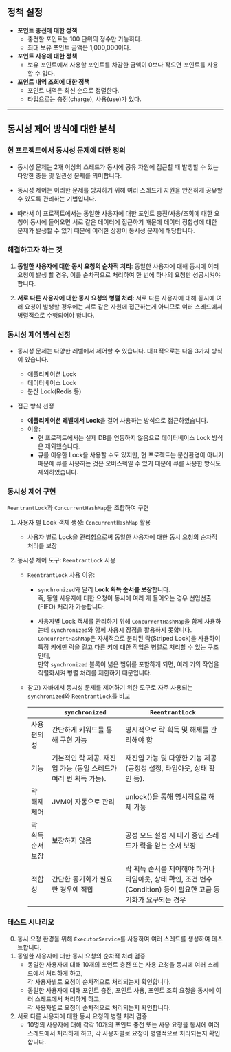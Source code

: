 ## 정책 설정
- **포인트 충전에 대한 정책**
    - 충전할 포인트는 100 단위의 정수만 가능하다.
    - 최대 보유 포인트 금액은 1,000,000이다.
- **포인트 사용에 대한 정책**
    - 보유 포인트에서 사용할 포인트를 차감한 금액이 0보다 작으면 포인트를 사용할 수 없다.
- **포인트 내역 조회에 대한 정책**
    - 포인트 내역은 최신 순으로 정렬한다.
    - 타입으로는 충전(charge), 사용(use)가 있다.

---

## 동시성 제어 방식에 대한 분석

### 현 프로젝트에서 동시성 문제에 대한 정의
- 동시성 문제는 2개 이상의 스레드가 동시에 공유 자원에 접근할 때 발생할 수 있는 다양한 충돌 및 일관성 문제를 의미합니다.


- 동시성 제어는 이러한 문제를 방지하기 위해 여러 스레드가 자원을 안전하게 공유할 수 있도록 관리하는 기법입니다.


- 따라서 이 프로젝트에서는 동일한 사용자에 대한 포인트 충전/사용/조회에 대한 요청이 동시에 들어오면
  서로 같은 데이터에 접근하기 때문에 데이터 정합성에 대한 문제가 발생할 수 있기 때문에 이러한 상황이 동시성 문제에 해당합니다.


### 해결하고자 하는 것
1. **동일한 사용자에 대한 동시 요청의 순차적 처리**:
  동일한 사용자에 대해 동시에 여러 요청이 발생 할 경우, 이를 순차적으로 처리하여 한 번에 하나의 요청만 성공시켜야 합니다.


2. **서로 다른 사용자에 대한 동시 요청의 병렬 처리**: 
  서로 다른 사용자에 대해 동시에 여러 요청이 발생할 경우에는 서로 같은 자원에 접근하는게 아니므로 여러 스레드에서 병렬적으로 수행되어야 합니다.



### 동시성 제어 방식 선정
- 동시성 문제는 다양한 레벨에서 제어할 수 있습니다. 대표적으로는 다음 3가지 방식이 있습니다.
  - 애플리케이션 Lock
  - 데이터베이스 Lock
  - 분산 Lock(Redis 등)


- 접근 방식 선정
  - **애플리케이션 레벨에서 Lock**을 걸어 사용하는 방식으로 접근하였습니다.
  - 이유:
    - 현 프로젝트에서는 실제 DB를 연동하지 않음으로 데이터베이스 Lock 방식은 제외했습니다.
    - 큐를 이용한 Lock을 사용할 수도 있지만, 현 프로젝트는 분산환경이 아니기 때문에 큐를 사용하는 것은 오버스펙일 수 있기 때문에 큐를 사용한 방식도 제외하였습니다.


### 동시성 제어 구현

`ReentrantLock`과 `ConcurrentHashMap`을 조합하여 구현

1. 사용자 별 Lock 객체 생성: `ConcurrentHashMap` 활용
    - 사용자 별로 Lock을 관리함으로써 동일한 사용자에 대한 동시 요청의 순차적 처리를 보장


2. 동시성 제어 도구: `ReentrantLock` 사용
   - `ReentrantLock` 사용 이유:
     - `synchronized`와 달리 **Lock 획득 순서를 보장**합니다.   
        즉, 동일 사용자에 대한 요청이 동시에 여러 개 들어오는 경우 선입선출(FIFO) 처리가 가능합니다.   

     - 사용자별 Lock 객체를 관리하기 위해 `ConcurrentHashMap`을 함께 사용하는데 `synchronized`와 함께 사용시 장점을 활용하지 못합니다.   
       `ConcurrentHashMap`은 자체적으로 분리된 락(Striped Lock)을 사용하여 특정 키에만 락을 걸고 다른 키에 대한 작업은 병렬로 처리할 수 있는 구조인데,   
       만약 `synchronized` 블록이 넓은 범위를 포함하게 되면, 여러 키의 작업을 직렬화시켜 병렬 처리를 제한하기 때문입니다.
   
   - 참고) 자바에서 동시성 문제를 제어하기 위한 도구로 자주 사용되는 `synchronized`와 `ReentrantLock`를 비교

        |               | `synchronized`                            | `ReentrantLock`                                                        |
        |---------------|-------------------------------------------|------------------------------------------------------------------------|
        | 사용 편의성        | 간단하게 키워드를 통해 구현 가능                        | 명시적으로 락 획득 및 해제를 관리해야 함                                                |
        | 기능            | 기본적인 락 제공. 재진입 가능 (동일 스레드가 여러 번 획득 가능).   | 재진입 가능 및 다양한 기능 제공 (공정성 설정, 타임아웃, 상태 확인 등).                            |
        | 락 해제 제어       | JVM이 자동으로 관리                              | unlock()을 통해 명시적으로 해제 가능                                               |
        | 락 획득 순서 보장    | 보장하지 않음                                   | 공정 모드 설정 시 대기 중인 스레드가 락을 얻는 순서 보장                                      |
        | 적합성           | 간단한 동기화가 필요한 경우에 적합                       | 락 획득 순서를 제어해야 하거나 타임아웃, 상태 확인, 조건 변수(Condition) 등이 필요한 고급 동기화가 요구되는 경우 |



### 테스트 시나리오
0. 동시 요청 환경을 위해 `ExecutorService`를 사용하여 여러 스레드를 생성하여 테스트합니다.
1. 동일한 사용자에 대한 동시 요청의 순차적 처리 검증
   - 동일한 사용자에 대해 10개의 포인트 충전 또는 사용 요청을 동시에 여러 스레드에서 처리하게 하고,   
     각 사용자별로 요청이 순차적으로 처리되는지 확인합니다.
   - 동일한 사용자에 대해 포인트 충전, 포인트 사용, 포인트 조회 요청을 동시에 여러 스레드에서 처리하게 하고,  
     각 사용자별로 요청이 순차적으로 처리되는지 확인합니다.
2. 서로 다른 사용자에 대한 동시 요청의 병렬 처리 검증
   - 10명의 사용자에 대해 각각 10개의 포인트 충전 또는 사용 요청을 동시에 여러 스레드에서 처리하게 하고, 
     각 사용자별로 요청이 병렬적으로 처리되는지 확인합니다.
